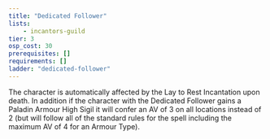 ```yaml
---
title: "Dedicated Follower"
lists:
    - incantors-guild
tier: 3
osp_cost: 30
prerequisites: []
requirements: []
ladder: "dedicated-follower"
---
```

The character is automatically affected by the Lay to Rest Incantation upon death. In addition if the character with the Dedicated Follower gains a Paladin Armour High Sigil it will confer an AV of 3 on all locations instead of 2 (but will follow all of the standard rules for the spell including the maximum AV of 4 for an Armour Type).